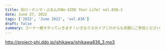 ```yaml
---
title: 石川・ホンマ・ぶるんのBe-SIDE Your Life! vol.836-3
date: June 27, 2022
tags: ['2022', 'June 2022', 'vol.836']
draft: false
summary: コーナー続々やっていきます！いきなりスカイプこれからも気軽にご参加ください！
---
```


http://project-phi.ddo.jp/ishikawa/ishikawa836_3.mp3